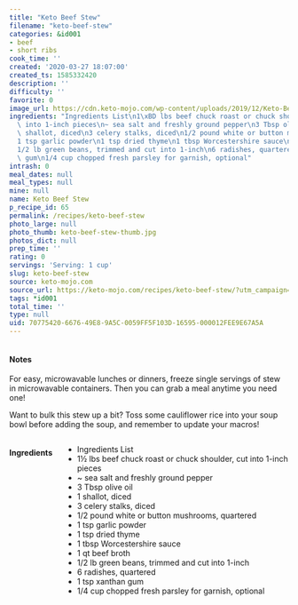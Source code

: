 ```yaml
---
title: "Keto Beef Stew"
filename: "keto-beef-stew"
categories: &id001
- beef
- short ribs
cook_time: ''
created: '2020-03-27 18:07:00'
created_ts: 1585332420
description: ''
difficulty: ''
favorite: 0
image_url: https://cdn.keto-mojo.com/wp-content/uploads/2019/12/Keto-Beef-Stew-1024x613.jpg
ingredients: "Ingredients List\n1\xBD lbs beef chuck roast or chuck shoulder, cut\
  \ into 1-inch pieces\n~ sea salt and freshly ground pepper\n3 Tbsp olive oil\n1\
  \ shallot, diced\n3 celery stalks, diced\n1/2 pound white or button mushrooms, quartered\n\
  1 tsp garlic powder\n1 tsp dried thyme\n1 tbsp Worcestershire sauce\n1 qt beef broth\n\
  1/2 lb green beans, trimmed and cut into 1-inch\n6 radishes, quartered\n1 tsp xanthan\
  \ gum\n1/4 cup chopped fresh parsley for garnish, optional"
intrash: 0
meal_dates: null
meal_types: null
mine: null
name: Keto Beef Stew
p_recipe_id: 65
permalink: /recipes/keto-beef-stew
photo_large: null
photo_thumb: keto-beef-stew-thumb.jpg
photos_dict: null
prep_time: ''
rating: 0
servings: 'Serving: 1 cup'
slug: keto-beef-stew
source: keto-mojo.com
source_url: https://keto-mojo.com/recipes/keto-beef-stew/?utm_campaign=My%20Mojo%20Morsels%20-%203.27.20%20%28KNZ7xk%29&utm_medium=email&utm_source=%5BMyMojoMorsels%5D%20Engaged%20With%20Food%2FRecipes&_ke=eyJrbF9lbWFpbCI6ICJqb2lAaXRvLmNvbSIsICJrbF9jb21wYW55X2lkIjogIkxwSjhTZSJ9
tags: *id001
total_time: ''
type: null
uid: 70775420-6676-49E8-9A5C-0059FF5F103D-16595-000012FEE9E67A5A
---
```

<div class="large-8 medium-7 columns" id="writeup">		<div id="notes"><h4>Notes</h4>
<div class="box box-notes"><p>For easy, microwavable lunches or dinners, freeze single servings of stew in microwavable containers. Then you can grab a meal anytime you need one!</p>
<p>Want to bulk this stew up a bit? Toss some cauliflower rice into your soup bowl before adding the soup, and remember to update your macros!</p>
</div></div>	</div><!-- #writeup -->
</div><!-- #row-one -->
<div class="row" id="row-two">	<div class="medium-4 small-5 columns" id="ingredients"><h4>Ingredients</h4><div class="box box-ingredients content"><ul>
<li>Ingredients List</li>
<li>1½ lbs beef chuck roast or chuck shoulder, cut into 1-inch pieces</li>
<li>~ sea salt and freshly ground pepper</li>
<li>3 Tbsp olive oil</li>
<li>1 shallot, diced</li>
<li>3 celery stalks, diced</li>
<li>1/2 pound white or button mushrooms, quartered</li>
<li>1 tsp garlic powder</li>
<li>1 tsp dried thyme</li>
<li>1 tbsp Worcestershire sauce</li>
<li>1 qt beef broth</li>
<li>1/2 lb green beans, trimmed and cut into 1-inch</li>
<li>6 radishes, quartered</li>
<li>1 tsp xanthan gum</li>
<li>1/4 cup chopped fresh parsley for garnish, optional</li>
</ul>
</div>	</div>	<div class="medium-6 small-7 columns" id="directions">	</div>